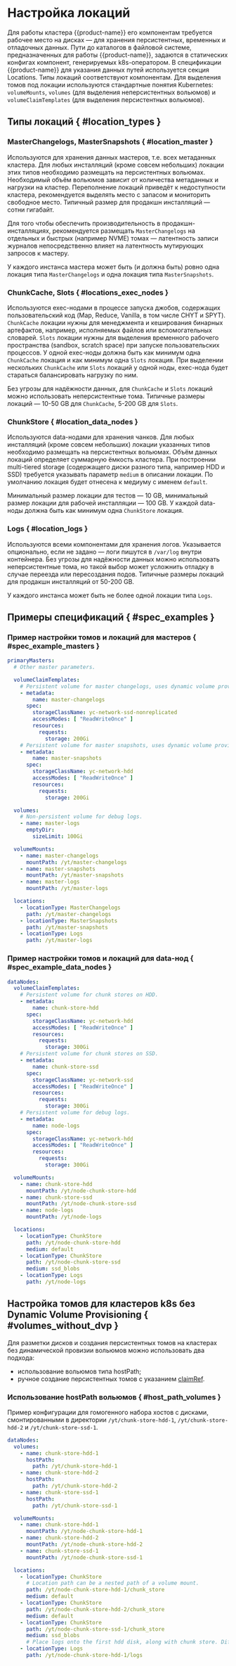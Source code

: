 # Настройка локаций

Для работы кластера {{product-name}} его компонентам требуется рабочее место на дисках — для хранения персистентных, временных и отладочных данных. Пути до каталогов в файловой системе, предназначенных для работы {{product-name}}, задаются в статических конфигах компонент, генерируемых k8s-оператором. В спецификации {{product-name}} для указания данных путей используется секция Locations. Типы локаций соответствуют компонентам. Для выделения томов под локации используются стандартные понятия Kubernetes: `volumeMounts`, `volumes` (для выделения неперсистентных вольюмов) и `volumeClaimTemplates` (для выделения персистентных вольюмов).

## Типы локаций { #location_types }

### MasterChangelogs, MasterSnapshots { #location_master }
 Используются для хранения данных мастеров, т.е. всех метаданных кластера. Для любых инсталляций (кроме совсем небольших) локации этих типов необходимо размещать на персистентных вольюмах. Необходимый объём вольюмов зависит от количества метаданных и нагрузки на кластер. Переполнение локаций приведёт к недоступности кластера, рекомендуется выделять место с запасом и мониторить свободное место. Типичный размер для продакшн инсталляций — сотни гигабайт.

 Для того чтобы обеспечить производительность в продакшн-инсталляциях, рекомендуется размещать `MasterChangelogs` на отдельных и быстрых (например NVME) томах — латентность записи журналов непосредственно влияет на латентность мутирующих запросов к мастеру.

 У каждого инстанса мастера может быть (и должна быть) ровно одна локация типа `MasterChangelogs` и одна локация типа `MasterSnapshots`.

### ChunkCache, Slots { #locations_exec_nodes }
Используются exec-нодами в процессе запуска джобов, содержащих пользовательский код (Map, Reduce, Vanilla, в том числе CHYT и SPYT). `ChunkCache` локации нужны для менеджмента и кеширования бинарных артефактов, например, исполняемых файлов или вспомогательных словарей. `Slots` локации нужны для выделения временного рабочего пространства (sandbox, scratch space) при запуске пользовательских процессов. У одной exec-ноды должна быть как минимум одна `ChunkCache` локация и как минимум одна `Slots` локация. При выделении нескольких `ChunkCache` или `Slots` локаций у одной ноды, exec-нода будет стараться балансировать нагрузку по ним.

Без угрозы для надёжности данных, для `ChunkCache` и `Slots` локаций можно использовать неперсистентные тома. Типичные размеры локаций — 10-50 GB для `ChunkCache`, 5-200 GB для `Slots`.

### ChunkStore { #location_data_nodes }
Используются data-нодами для хранения чанков. Для любых инсталляций (кроме совсем небольших) локации указанных типов необходимо размещать на персистентных вольюмах. Объём данных локаций определяет суммарную ёмкость кластера. При построении multi-tiered storage (содержащего диски разного типа, например HDD и SSD) требуется указывать параметр `medium` в описании локации. По умолчанию локация будет отнесена к медиуму с именем `default`.

Минимальный размер локации для тестов — 10 GB, минимальный размер локации для рабочей инсталляции — 100 GB. У каждой data-ноды должна быть как минимум одна `ChunkStore` локация.

### Logs { #location_logs }
Используются всеми компонентами для хранения логов. Указывается опционально, если не задано — логи пишутся в `/var/log` внутри контейнера. Без угрозы для надёжности данных можно использовать неперсистентные тома, но такой выбор может усложнить отладку в случае переезда или пересоздания подов. Типичные размеры локаций для продакшн инсталляций от 50-200 GB.

У каждого инстанса может быть не более одной локации типа `Logs`.

## Примеры спецификаций { #spec_examples }

### Пример настройки томов и локаций для мастеров { #spec_example_masters }

```yaml
primaryMasters:
  # Other master parameters.

  volumeClaimTemplates:
    # Persistent volume for master changelogs, uses dynamic volume provisioner in YC, non-replicated SSD storage class.
    - metadata:
        name: master-changelogs
      spec:
        storageClassName: yc-network-ssd-nonreplicated
        accessModes: [ "ReadWriteOnce" ]
        resources:
          requests:
            storage: 200Gi
    # Persistent volume for master snapshots, uses dynamic volume provisioner in YC, HDD storage class.
    - metadata:
        name: master-snapshots
      spec:
        storageClassName: yc-network-hdd
        accessModes: [ "ReadWriteOnce" ]
        resources:
          requests:
            storage: 200Gi

  volumes:
    # Non-persistent volume for debug logs.
    - name: master-logs
      emptyDir:
        sizeLimit: 100Gi

  volumeMounts:
    - name: master-changelogs
      mountPath: /yt/master-changelogs
    - name: master-snapshots
      mountPath: /yt/master-snapshots
    - name: master-logs
      mountPath: /yt/master-logs

  locations:
    - locationType: MasterChangelogs
      path: /yt/master-changelogs
    - locationType: MasterSnapshots
      path: /yt/master-snapshots
    - locationType: Logs
      path: /yt/master-logs
```

### Пример настройки томов и локаций для data-нод { #spec_example_data_nodes }

```yaml
dataNodes:
  volumeClaimTemplates:
    # Persistent volume for chunk stores on HDD.
    - metadata:
        name: chunk-store-hdd
      spec:
        storageClassName: yc-network-hdd
        accessModes: [ "ReadWriteOnce" ]
        resources:
          requests:
            storage: 300Gi
    # Persistent volume for chunk stores on SSD.
    - metadata:
        name: chunk-store-ssd
      spec:
        storageClassName: yc-network-ssd
        accessModes: [ "ReadWriteOnce" ]
        resources:
          requests:
            storage: 300Gi
    # Persistent volume for debug logs.
    - metadata:
        name: node-logs
      spec:
        storageClassName: yc-network-hdd
        accessModes: [ "ReadWriteOnce" ]
        resources:
          requests:
            storage: 300Gi

  volumeMounts:
    - name: chunk-store-hdd
      mountPath: /yt/node-chunk-store-hdd
    - name: chunk-store-ssd
      mountPath: /yt/node-chunk-store-ssd
    - name: node-logs
      mountPath: /yt/node-logs

  locations:
    - locationType: ChunkStore
      path: /yt/node-chunk-store-hdd
      medium: default
    - locationType: ChunkStore
      path: /yt/node-chunk-store-ssd
      medium: ssd_blobs
    - locationType: Logs
      path: /yt/node-logs
```

## Настройка томов для кластеров k8s без Dynamic Volume Provisioning { #volumes_without_dvp }
Для разметки дисков и создания персистентных томов на кластерах без динамической провизии вольюмов можно использовать два подхода:
 * использование вольюмов типа hostPath;
 * ручное создание персистентных томов с указанием [claimRef](https://cloud.google.com/kubernetes-engine/docs/how-to/persistent-volumes/preexisting-pd?authuser=0#pv_to_statefulset).

### Использование hostPath вольюмов { #host_path_volumes }
Пример конфигурации для гомогенного набора хостов с дисками, смонтированными в директории ```/yt/chunk-store-hdd-1```, ```/yt/chunk-store-hdd-2``` и ```/yt/chunk-store-ssd-1```.

```yaml
dataNodes:
  volumes:
    - name: chunk-store-hdd-1
      hostPath:
        path: /yt/chunk-store-hdd-1
    - name: chunk-store-hdd-2
      hostPath:
        path: /yt/chunk-store-hdd-2
    - name: chunk-store-ssd-1
      hostPath:
        path: /yt/chunk-store-ssd-1

  volumeMounts:
    - name: chunk-store-hdd-1
      mountPath: /yt/node-chunk-store-hdd-1
    - name: chunk-store-hdd-2
      mountPath: /yt/node-chunk-store-hdd-2
    - name: chunk-store-ssd-1
      mountPath: /yt/node-chunk-store-ssd-1

  locations:
    - locationType: ChunkStore
      # Location path can be a nested path of a volume mount.
      path: /yt/node-chunk-store-hdd-1/chunk_store
      medium: default
    - locationType: ChunkStore
      path: /yt/node-chunk-store-hdd-2/chunk_store
      medium: default
    - locationType: ChunkStore
      path: /yt/node-chunk-store-ssd-1/chunk_store
      medium: ssd_blobs
      # Place logs onto the first hdd disk, along with chunk store. Different locations may possibly share the same volume.
    - locationType: Logs
      path: /yt/node-chunk-store-hdd-1/logs
```


